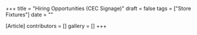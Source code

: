 +++
title = "Hiring Opportunities (CEC Signage)"
draft = false
tags = ["Store Fixtures"]
date = ""

[Article]
contributors = []
gallery = []
+++